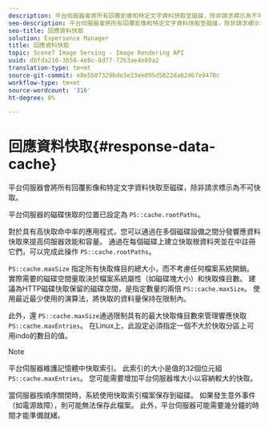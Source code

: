 ```yaml
---
description: 平台伺服器會將所有回覆影像和特定文字資料快取至磁碟，除非請求標示為不可快取。
seo-description: 平台伺服器會將所有回覆影像和特定文字資料快取至磁碟，除非請求標示為不可快取。
seo-title: 回應資料快取
solution: Experience Manager
title: 回應資料快取
topic: Scene7 Image Serving - Image Rendering API
uuid: dbfda210-3b50-4e8c-8d77-7263ae4e80a2
translation-type: tm+mt
source-git-commit: e8e5b07329bde3e23ee095d5022da62d67e9478c
workflow-type: tm+mt
source-wordcount: '316'
ht-degree: 0%

---
```



# 回應資料快取{#response-data-cache}

平台伺服器會將所有回覆影像和特定文字資料快取至磁碟，除非請求標示為不可快取。

平台伺服器的磁碟快取的位置已設定為 `PS::cache.rootPaths`。

對於具有高快取命中率的應用程式，您可以通過在多個磁碟設備之間分發響應資料快取來提高伺服器效能和容量。 通過在每個磁碟上建立快取根資料夾並在中註冊它們，可以完成此操作 `PS::cache.rootPaths`。

`PS::cache.maxSize` 指定所有快取條目的總大小，而不考慮任何檔案系統開銷。 實際需要的磁碟空間量取決於檔案系統屬性（如磁碟塊大小）和快取條目數。 建議為HTTP磁碟快取保留的磁碟空間，是指定數量的兩倍 `PS::cache.maxSize`。 使用最近最少使用的演算法，將快取的資料量保持在限制內。

此外，還 `PS::cache.maxSize`通過限制具有的最大快取條目數來管理響應快取 `PS::cache.maxEntries`。 在Linux上，此設定必須指定一個不大於快取分區上可用indo的數目的值。

>[!NOTE]
>
>平台伺服器維護記憶體中快取索引。 此索引的大小是值的32個位元組 `PS::cache.maxEntries`。 您可能需要增加平台伺服器堆大小以容納較大的快取。

當伺服器按順序關閉時，系統使用快取索引檔案保存到磁碟。 如果發生意外事件（如電源故障），則可能無法保存此檔案。 此外，平台伺服器可能需要幾分鐘的時間才能準備就緒。
